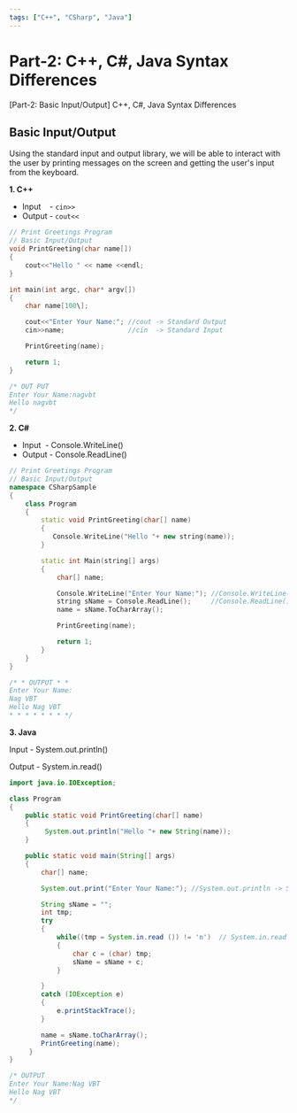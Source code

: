 ```yaml
---
tags: ["C++", "CSharp", "Java"]
---
```


# Part-2: C++, C#, Java Syntax Differences
<!--markdownlint-disable MD013 MD029 MD036 MD024 MD033 MD040 MD042 MD001 MD051 MD025 MD052-->
[Part-2: Basic Input/Output] C++, C#, Java Syntax Differences

## Basic Input/Output

Using the standard input and output library, we will be able to interact with the user by printing messages on the screen and getting the user's input from the keyboard.

**1. C++**

- Input    - `cin>>`
- Output   - `cout<<`

```cpp
// Print Greetings Program
// Basic Input/Output
void PrintGreeting(char name[])
{
    cout<<"Hello " << name <<endl;
}

int main(int argc, char* argv[])
{
    char name[100\];

    cout<<"Enter Your Name:"; //cout -> Standard Output
    cin>>name;                //cin  -> Standard Input 

    PrintGreeting(name);

    return 1;
}

/* OUT PUT
Enter Your Name:nagvbt
Hello nagvbt
*/
```

**2. C#**

- Input  - Console.WriteLine()
- Output - Console.ReadLine()

```cpp
// Print Greetings Program
// Basic Input/Output
namespace CSharpSample
{
    class Program
    {
        static void PrintGreeting(char[] name)
        {
           Console.WriteLine("Hello "+ new string(name));
        }

        static int Main(string[] args)
        {
            char[] name;

            Console.WriteLine("Enter Your Name:"); //Console.WriteLine() -> Standard Output
            string sName = Console.ReadLine();     //Console.ReadLine()  -> Standard Input
            name = sName.ToCharArray();

            PrintGreeting(name);

            return 1;
        }
    }
}

/* * OUTPUT * *
Enter Your Name:
Nag VBT
Hello Nag VBT
* * * * * * * */
```

**3. Java**

Input - System.out.println()

Output - System.in.read()

```java
import java.io.IOException;

class Program
{
    public static void PrintGreeting(char[] name)
    {
         System.out.println("Hello "+ new String(name));
    }

    public static void main(String[] args)
    {
        char[] name;

        System.out.print("Enter Your Name:"); //System.out.println -> Standard Output

        String sName = "";
        int tmp;
        try
        {
            while((tmp = System.in.read ()) != 'n')  // System.in.read   -> Standard Input
            {
                char c = (char) tmp;
                sName = sName + c;
            }

        }
        catch (IOException e)
        {
            e.printStackTrace();
        }

        name = sName.toCharArray();
        PrintGreeting(name);
     }
}

/* OUTPUT
Enter Your Name:Nag VBT
Hello Nag VBT
*/
```
